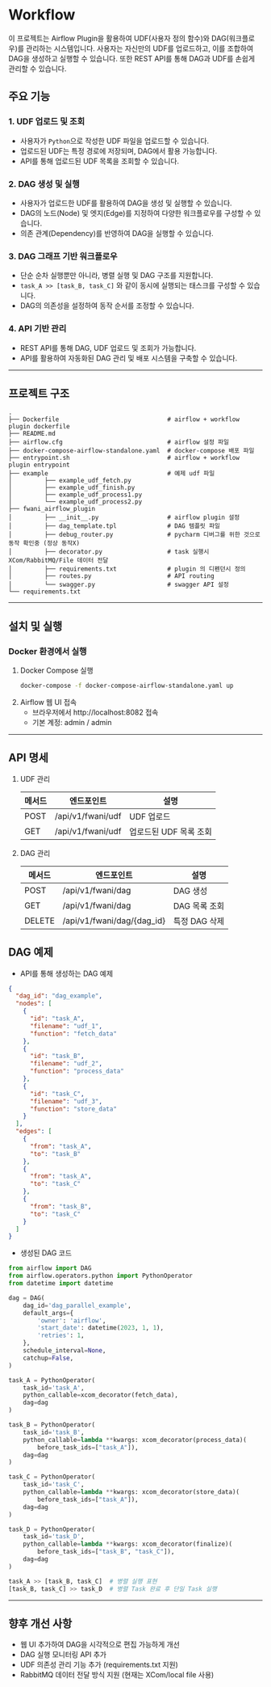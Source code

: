 # Workflow

이 프로젝트는 Airflow Plugin을 활용하여 UDF(사용자 정의 함수)와 DAG(워크플로우)를 관리하는 시스템입니다.
사용자는 자신만의 UDF를 업로드하고, 이를 조합하여 DAG을 생성하고 실행할 수 있습니다.
또한 REST API를 통해 DAG과 UDF를 손쉽게 관리할 수 있습니다.

## 주요 기능

### 1. UDF 업로드 및 조회

- 사용자가 `Python`으로 작성한 UDF 파일을 업로드할 수 있습니다.
- 업로드된 UDF는 특정 경로에 저장되며, DAG에서 활용 가능합니다.
- API를 통해 업로드된 UDF 목록을 조회할 수 있습니다.

### 2. DAG 생성 및 실행

- 사용자가 업로드한 UDF를 활용하여 DAG을 생성 및 실행할 수 있습니다.
- DAG의 노드(Node) 및 엣지(Edge)를 지정하여 다양한 워크플로우를 구성할 수 있습니다.
- 의존 관계(Dependency)를 반영하여 DAG을 실행할 수 있습니다.

### 3. DAG 그래프 기반 워크플로우

- 단순 순차 실행뿐만 아니라, 병렬 실행 및 DAG 구조를 지원합니다.
- `task_A >> [task_B, task_C]` 와 같이 동시에 실행되는 태스크를 구성할 수 있습니다.
- DAG의 의존성을 설정하여 동작 순서를 조정할 수 있습니다.

### 4. API 기반 관리

- REST API를 통해 DAG, UDF 업로드 및 조회가 가능합니다.
- API를 활용하여 자동화된 DAG 관리 및 배포 시스템을 구축할 수 있습니다.

---

## 프로젝트 구조

```text
.
├── Dockerfile                              # airflow + workflow plugin dockerfile
├── README.md
├── airflow.cfg                             # airflow 설정 파일
├── docker-compose-airflow-standalone.yaml  # docker-compose 배포 파일
├── entrypoint.sh                           # airflow + workflow plugin entrypoint
├── example                                 # 예제 udf 파일
│         ├── example_udf_fetch.py
│         ├── example_udf_finish.py
│         ├── example_udf_process1.py
│         └── example_udf_process2.py
├── fwani_airflow_plugin
│         ├── __init__.py                   # airflow plugin 설정
│         ├── dag_template.tpl              # DAG 템플릿 파일
│         ├── debug_router.py               # pycharm 디버그를 위한 것으로 동작 확인중 (정상 동작X)
│         ├── decorator.py                  # task 실행시 XCom/RabbitMQ/File 데이터 전달
│         ├── requirements.txt              # plugin 의 디펜던시 정의
│         ├── routes.py                     # API routing
│         └── swagger.py                    # swagger API 설정
└── requirements.txt

```

---

## 설치 및 실행

### Docker 환경에서 실행

1. Docker Compose 실행
   ```bash
   docker-compose -f docker-compose-airflow-standalone.yaml up
   ```
2. Airflow 웹 UI 접속
   - 브라우저에서 http://localhost:8082 접속
   - 기본 계정: admin / admin

---

## API 명세

1. UDF 관리

   | 메서드  | 엔드포인트             | 설명             |
   |------|-------------------|----------------|
   | POST | /api/v1/fwani/udf | UDF 업로드        |
   | GET  | /api/v1/fwani/udf | 업로드된 UDF 목록 조회 |

2. DAG 관리

   | 메서드    | 엔드포인트                      | 설명        |
   |--------|----------------------------|-----------|
   | POST   | /api/v1/fwani/dag          | DAG 생성    |
   | GET    | /api/v1/fwani/dag          | DAG 목록 조회 |
   | DELETE | /api/v1/fwani/dag/{dag_id} | 특정 DAG 삭제 |

## DAG 예제

- API를 통해 생성하는 DAG 예제

```json
{
  "dag_id": "dag_example",
  "nodes": [
    {
      "id": "task_A",
      "filename": "udf_1",
      "function": "fetch_data"
    },
    {
      "id": "task_B",
      "filename": "udf_2",
      "function": "process_data"
    },
    {
      "id": "task_C",
      "filename": "udf_3",
      "function": "store_data"
    }
  ],
  "edges": [
    {
      "from": "task_A",
      "to": "task_B"
    },
    {
      "from": "task_A",
      "to": "task_C"
    },
    {
      "from": "task_B",
      "to": "task_C"
    }
  ]
}
```

- 생성된 DAG 코드

```python
from airflow import DAG
from airflow.operators.python import PythonOperator
from datetime import datetime

dag = DAG(
    dag_id='dag_parallel_example',
    default_args={
        'owner': 'airflow',
        'start_date': datetime(2023, 1, 1),
        'retries': 1,
    },
    schedule_interval=None,
    catchup=False,
)

task_A = PythonOperator(
    task_id='task_A',
    python_callable=xcom_decorator(fetch_data),
    dag=dag
)

task_B = PythonOperator(
    task_id='task_B',
    python_callable=lambda **kwargs: xcom_decorator(process_data)(
        before_task_ids=["task_A"]),
    dag=dag
)

task_C = PythonOperator(
    task_id='task_C',
    python_callable=lambda **kwargs: xcom_decorator(store_data)(
        before_task_ids=["task_A"]),
    dag=dag
)

task_D = PythonOperator(
    task_id='task_D',
    python_callable=lambda **kwargs: xcom_decorator(finalize)(
        before_task_ids=["task_B", "task_C"]),
    dag=dag
)

task_A >> [task_B, task_C]  # 병렬 실행 표현
[task_B, task_C] >> task_D  # 병렬 Task 완료 후 단일 Task 실행
```

---

## 향후 개선 사항

- 웹 UI 추가하여 DAG을 시각적으로 편집 가능하게 개선
- DAG 실행 모니터링 API 추가
- UDF 의존성 관리 기능 추가 (requirements.txt 지원)
- RabbitMQ 데이터 전달 방식 지원 (현재는 XCom/local file 사용)
